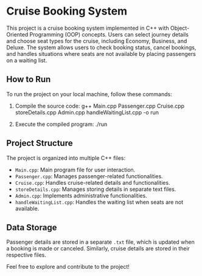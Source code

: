 # Cruise Booking System

This project is a cruise booking system implemented in C++ with Object-Oriented Programming (OOP) concepts. Users can select journey details and choose seat types for the cruise, including Economy, Business, and Deluxe. 
The system allows users to check booking status, cancel bookings, and handles situations where seats are not available by placing passengers on a waiting list.

## How to Run

To run the project on your local machine, follow these commands:

1. Compile the source code: g++ Main.cpp Passenger.cpp Cruise.cpp storeDetails.cpp Admin.cpp handleWaitingList.cpp -o run

2. Execute the compiled program: ./run

## Project Structure

The project is organized into multiple C++ files:

- `Main.cpp`: Main program file for user interaction.
- `Passenger.cpp`: Manages passenger-related functionalities.
- `Cruise.cpp`: Handles cruise-related details and functionalities.
- `storeDetails.cpp`: Manages storing details in separate text files.
- `Admin.cpp`: Implements administrative functionalities.
- `handleWaitingList.cpp`: Handles the waiting list when seats are not available.

## Data Storage

Passenger details are stored in a separate `.txt` file, which is updated when a booking is made or canceled. Similarly, cruise details are stored in their respective files.

Feel free to explore and contribute to the project!

